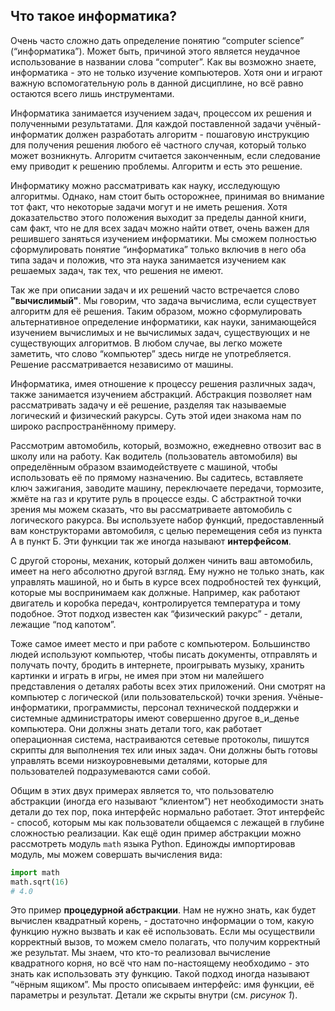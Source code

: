 Что такое информатика?
---------------------

Очень часто сложно дать определение понятию “computer science” (“информатика”). Может быть, причиной этого является неудачное использование в названии слова “computer”. Как вы возможно знаете, информатика - это не только изучение компьютеров. Хотя они и играют важную вспомогательную роль в данной дисциплине, но всё равно остаются всего лишь инструментами.

Информатика занимается изучением задач, процессом их решения и полученными результатами. Для каждой поставленной задачи учёный-информатик должен разработать алгоритм - пошаговую инструкцию для получения решения любого её частного случая, который только может возникнуть. Алгоритм считается законченным, если следование ему приводит к решению проблемы. Алгоритм и есть это решение.

Информатику можно рассматривать как науку, исследующую алгоритмы. Однако, нам стоит быть осторожнее, принимая во внимание тот факт, что некоторые задачи могут и не иметь решения. Хотя доказательство этого положения выходит за пределы данной книги, сам факт, что не для всех задач можно найти ответ, очень важен для решившего заняться изучением информатики. Мы сможем полностью сформулировать понятие “информатика” только включив в него оба типа задач и положив, что эта наука занимается изучением как решаемых задач, так тех, что решения не имеют.

Так же при описании задач и их решений часто встречается слово __"вычислимый"__. Мы говорим, что задача вычислима, если существует алгоритм для её решения. Таким образом, можно сформулировать альтернативное определение информатики, как науки, занимающейся изучением вычислимых и не вычислимых задач, существующих и не существующих алгоритмов. В любом случае, вы легко можете заметить, что слово “компьютер” здесь нигде не употребляется. Решение рассматривается независимо от машины.

Информатика, имея отношение к процессу решения различных задач, также занимается изучением абстракций. Абстракция позволяет нам рассматривать задачу и её решение, разделяя так называемые логический и физический ракурсы. Суть этой идеи знакома нам по широко распространённому примеру.

Рассмотрим автомобиль, который, возможно, ежедневно отвозит вас в школу или на работу. Как водитель (пользователь автомобиля) вы определённым образом взаимодействуете с машиной, чтобы использовать её по прямому назначению. Вы садитесь, вставляете ключ зажигания, заводите машину, переключаете передачи, тормозите, жмёте на газ и крутите руль в процессе езды. С абстрактной точки зрения мы можем сказать, что вы рассматриваете автомобиль с логического ракурса. Вы используете набор функций, предоставленный вам конструкторами автомобиля, с целью перемещения себя из пункта А в пункт Б. Эти функции так же иногда называют __интерфейсом__.

С другой стороны, механик, который должен чинить ваш автомобиль, имеет на него абсолютно другой взгляд. Ему нужно не только знать, как управлять машиной, но и быть в курсе всех подробностей тех функций, которые мы воспринимаем как должные. Например, как работают двигатель и коробка передач, контролируется температура и тому подобное. Этот подход известен как “физический ракурс” - детали, лежащие “под капотом”.

Тоже самое имеет место и при работе с компьютером. Большинство людей используют компьютер, чтобы писать документы, отправлять и получать почту, бродить в интернете, проигрывать музыку, хранить картинки и играть в игры, не имея при этом ни малейшего представления о деталях работы всех этих приложений. Они смотрят на компьютер с логической (или пользовательской) точки зрения. Учёные-информатики, программисты, персонал технической поддержки и системные администраторы имеют совершенно другое в_и_денье компьютера. Они должны знать детали того, как работает операционная система, настраиваются сетевые протоколы, пишутся скрипты для выполнения тех или иных задач. Они должны быть готовы управлять всеми низкоуровневыми деталями, которые для пользователей подразумеваются сами собой.

Общим в этих двух примерах является то, что пользователю абстракции (иногда его называют “клиентом”) нет необходимости знать детали до тех пор, пока интерфейс нормально работает. Этот интерфейс - способ, которым мы как пользователи общаемся с лежащей в глубине сложностью реализации. Как ещё один пример абстракции можно рассмотреть модуль `math` языка Python. Единожды импортировав модуль, мы можем совершать вычисления вида:

```python
import math
math.sqrt(16)
# 4.0
```
Это пример __процедурной абстракции__. Нам не нужно знать, как будет вычислен квадратный корень, - достаточно информации о том, какую функцию нужно вызвать и как её использовать. Если мы осуществили корректный вызов, то можем смело полагать, что получим корректный же результат. Мы знаем, что кто-то реализовал вычисление квадратного корня, но всё что нам по-настоящему необходимо - это знать как использовать эту функцию. Такой подход иногда называют “чёрным ящиком”. Мы просто описываем интерфейс: имя функции, её параметры и результат. Детали же скрыты внутри (см. _рисунок 1_).